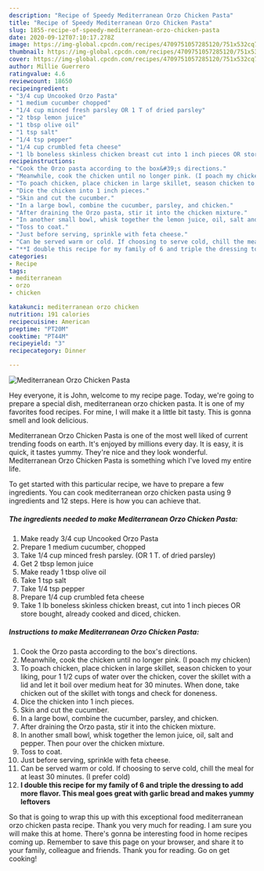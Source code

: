```yaml
---
description: "Recipe of Speedy Mediterranean Orzo Chicken Pasta"
title: "Recipe of Speedy Mediterranean Orzo Chicken Pasta"
slug: 1855-recipe-of-speedy-mediterranean-orzo-chicken-pasta
date: 2020-09-12T07:10:17.278Z
image: https://img-global.cpcdn.com/recipes/4709751057285120/751x532cq70/mediterranean-orzo-chicken-pasta-recipe-main-photo.jpg
thumbnail: https://img-global.cpcdn.com/recipes/4709751057285120/751x532cq70/mediterranean-orzo-chicken-pasta-recipe-main-photo.jpg
cover: https://img-global.cpcdn.com/recipes/4709751057285120/751x532cq70/mediterranean-orzo-chicken-pasta-recipe-main-photo.jpg
author: Millie Guerrero
ratingvalue: 4.6
reviewcount: 18650
recipeingredient:
- "3/4 cup Uncooked Orzo Pasta"
- "1 medium cucumber chopped"
- "1/4 cup minced fresh parsley OR 1 T of dried parsley"
- "2 tbsp lemon juice"
- "1 tbsp olive oil"
- "1 tsp salt"
- "1/4 tsp pepper"
- "1/4 cup crumbled feta cheese"
- "1 lb boneless skinless chicken breast cut into 1 inch pieces OR store bought already cooked and diced chicken"
recipeinstructions:
- "Cook the Orzo pasta according to the box&#39;s directions."
- "Meanwhile, cook the chicken until no longer pink. (I poach my chicken)"
- "To poach chicken, place chicken in large skillet, season chicken to your liking, pour 1 1/2 cups of water over the chicken, cover the skillet with a lid and let it boil over medium heat for 30 minutes. When done, take chicken out of the skillet with tongs and check for doneness."
- "Dice the chicken into 1 inch pieces."
- "Skin and cut the cucumber."
- "In a large bowl, combine the cucumber, parsley, and chicken."
- "After draining the Orzo pasta, stir it into the chicken mixture."
- "In another small bowl, whisk together the lemon juice, oil, salt and pepper. Then pour over the chicken mixture."
- "Toss to coat."
- "Just before serving, sprinkle with feta cheese."
- "Can be served warm or cold. If choosing to serve cold, chill the meal for at least 30 minutes. (I prefer cold)"
- "**I double this recipe for my family of 6 and triple the dressing to add more flavor. This meal goes great with garlic bread and makes yummy leftovers**"
categories:
- Recipe
tags:
- mediterranean
- orzo
- chicken

katakunci: mediterranean orzo chicken 
nutrition: 191 calories
recipecuisine: American
preptime: "PT20M"
cooktime: "PT44M"
recipeyield: "3"
recipecategory: Dinner

---
```



![Mediterranean Orzo Chicken Pasta](https://img-global.cpcdn.com/recipes/4709751057285120/751x532cq70/mediterranean-orzo-chicken-pasta-recipe-main-photo.jpg)

Hey everyone, it is John, welcome to my recipe page. Today, we're going to prepare a special dish, mediterranean orzo chicken pasta. It is one of my favorites food recipes. For mine, I will make it a little bit tasty. This is gonna smell and look delicious.



Mediterranean Orzo Chicken Pasta is one of the most well liked of current trending foods on earth. It's enjoyed by millions every day. It is easy, it is quick, it tastes yummy. They're nice and they look wonderful. Mediterranean Orzo Chicken Pasta is something which I've loved my entire life.


To get started with this particular recipe, we have to prepare a few ingredients. You can cook mediterranean orzo chicken pasta using 9 ingredients and 12 steps. Here is how you can achieve that.

<!--inarticleads1-->

##### The ingredients needed to make Mediterranean Orzo Chicken Pasta:

1. Make ready 3/4 cup Uncooked Orzo Pasta
1. Prepare 1 medium cucumber, chopped
1. Take 1/4 cup minced fresh parsley. (OR 1 T. of dried parsley)
1. Get 2 tbsp lemon juice
1. Make ready 1 tbsp olive oil
1. Take 1 tsp salt
1. Take 1/4 tsp pepper
1. Prepare 1/4 cup crumbled feta cheese
1. Take 1 lb boneless skinless chicken breast, cut into 1 inch pieces OR store bought, already cooked and diced, chicken.




<!--inarticleads2-->

##### Instructions to make Mediterranean Orzo Chicken Pasta:

1. Cook the Orzo pasta according to the box&#39;s directions.
1. Meanwhile, cook the chicken until no longer pink. (I poach my chicken)
1. To poach chicken, place chicken in large skillet, season chicken to your liking, pour 1 1/2 cups of water over the chicken, cover the skillet with a lid and let it boil over medium heat for 30 minutes. When done, take chicken out of the skillet with tongs and check for doneness.
1. Dice the chicken into 1 inch pieces.
1. Skin and cut the cucumber.
1. In a large bowl, combine the cucumber, parsley, and chicken.
1. After draining the Orzo pasta, stir it into the chicken mixture.
1. In another small bowl, whisk together the lemon juice, oil, salt and pepper. Then pour over the chicken mixture.
1. Toss to coat.
1. Just before serving, sprinkle with feta cheese.
1. Can be served warm or cold. If choosing to serve cold, chill the meal for at least 30 minutes. (I prefer cold)
1. **I double this recipe for my family of 6 and triple the dressing to add more flavor. This meal goes great with garlic bread and makes yummy leftovers**




So that is going to wrap this up with this exceptional food mediterranean orzo chicken pasta recipe. Thank you very much for reading. I am sure you will make this at home. There's gonna be interesting food in home recipes coming up. Remember to save this page on your browser, and share it to your family, colleague and friends. Thank you for reading. Go on get cooking!
